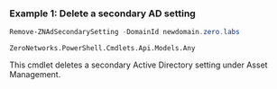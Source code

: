### Example 1: Delete a secondary AD setting
```powershell
Remove-ZNAdSecondarySetting -DomainId newdomain.zero.labs
```

```output
ZeroNetworks.PowerShell.Cmdlets.Api.Models.Any
```

This cmdlet deletes a secondary Active Directory setting under Asset Management.
